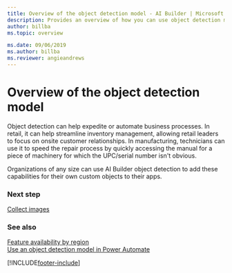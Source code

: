 ```yaml
---
title: Overview of the object detection model - AI Builder | Microsoft Docs
description: Provides an overview of how you can use object detection models in AI Builder to add intelligence to your apps
author: billba
ms.topic: overview

ms.date: 09/06/2019
ms.author: billba
ms.reviewer: angieandrews
---
```


# Overview of the object detection model

Object detection can help expedite or automate business processes. In retail, it can help streamline inventory management, allowing retail leaders to focus on onsite customer relationships. In manufacturing, technicians can use it to speed the repair process by quickly accessing the manual for a piece of machinery for which the UPC/serial number isn't obvious.

Organizations of any size can use AI Builder object detection to add these capabilities for their own custom objects to their apps.

### Next step

[Collect images](collect-images.md)

### See also

[Feature availability by region](availability-region.md)  
[Use an object detection model in Power Automate](object-detection-model-in-flow.md)


[!INCLUDE[footer-include](includes/footer-banner.md)]